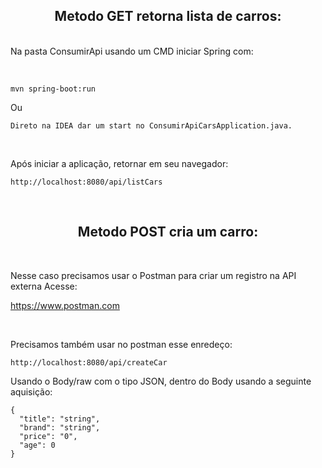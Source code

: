 <h2><center>Metodo GET retorna lista de carros:</center></h2>
<p><br>
Na pasta ConsumirApi usando um CMD iniciar Spring com:
</p><br>

```shell script
mvn spring-boot:run 
```
<p>Ou</p>

```shell script
Direto na IDEA dar um start no ConsumirApiCarsApplication.java.
```
<br><p>Após iniciar a aplicação, retornar em seu navegador:</p>

```shell script
http://localhost:8080/api/listCars
```
<br><h2><center>Metodo POST cria um carro:</center></h2><br>
<p>Nesse caso precisamos usar o Postman para criar um registro na API externa Acesse:</p>

https://www.postman.com

<br><p>Precisamos também usar no postman esse enredeço:</p>
```shell script
http://localhost:8080/api/createCar
```
<p>Usando o Body/raw com o tipo JSON, dentro do Body usando a seguinte aquisição:</p>

```shell script
{
  "title": "string",
  "brand": "string",
  "price": "0",
  "age": 0
}
```